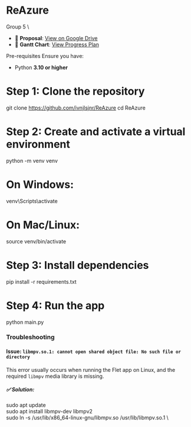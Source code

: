 # ReAzure
Group 5  \
- 📌 **Proposal**: [View on Google Drive](https://drive.google.com/file/d/1AcfpSmkxHPtAycWrDmN0ioSYhyqiX5Qr/view?usp=drive_link)
- 📅 **Gantt Chart**: [View Progress Plan](https://docs.google.com/spreadsheets/d/1ijYl5Bpg2EKnJSlfxoNBIK7D4_sALDX6/edit?usp=sharing&ouid=114568529811023043094&rtpof=true&sd=true)


Pre-requisites
Ensure you have:
- Python **3.10 or higher**
 
# Step 1: Clone the repository
git clone https://github.com/ivnjlsjnr/ReAzure
cd ReAzure

# Step 2: Create and activate a virtual environment
python -m venv venv
# On Windows:
venv\Scripts\activate
# On Mac/Linux:
source venv/bin/activate

# Step 3: Install dependencies
pip install -r requirements.txt

# Step 4: Run the app
python main.py



### Troubleshooting

#### Issue: `libmpv.so.1: cannot open shared object file: No such file or directory`

This error usually occurs when running the Flet app on Linux, and the required `libmpv` media library is missing.

##### ✅ Solution:


sudo apt update  \
sudo apt install libmpv-dev libmpv2  \
sudo ln -s /usr/lib/x86_64-linux-gnu/libmpv.so /usr/lib/libmpv.so.1  \

